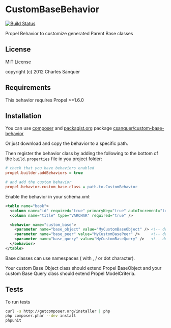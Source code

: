 CustomBaseBehavior
==================

[![Build Status](https://secure.travis-ci.org/csanquer/CustomBaseBehavior.png?branch=master)](http://travis-ci.org/csanquer/CustomBaseBehavior)

Propel Behavior to customize generated Parent Base classes

License
-------

MIT License

copyright (c) 2012 Charles Sanquer

Requirements
------------

This behavior requires Propel >=1.6.0

Installation
------------

You can use [composer](http://getcomposer.org/)  and [packagist.org](http://packagist.org/) package [csanquer/custom-base-behavior](http://packagist.org/packages/csanquer/custom-base-behavior)

Or just download and copy the behavior to a specific path. 

Then register the behavior class by adding the following to the bottom of the `build.properties` file in you project folder:

```ini
# check that you have behaviors enabled
propel.builder.addBehaviors = true

# and add the custom behavior
propel.behavior.custom_base.class = path.to.CustomBehavior
```

Enable the behavior in your schema.xml:

```xml
<table name="book">
  <column name="id" required="true" primaryKey="true" autoIncrement="true" type="INTEGER" />
  <column name="title" type="VARCHAR" required="true" />

  <behavior name="custom_base">
    <parameter name="base_object" value="MyCustomBaseObject" /> <!-- default = "BaseObject" -->
    <parameter name="base_peer" value="MyCustomBasePeer" />     <!-- default = "" -->
    <parameter name="base_query" value="MyCustomBaseQuery" />   <!-- default = "ModelCriteria" -->
  </behavior>
</table>
```

Base classes can use namespaces ( with \, / or dot character).

Your custom Base Object class should extend Propel BaseObject and your custom Base Query class should extend Propel ModelCriteria.

Tests
-----

To run tests

```bash
curl -s http://getcomposer.org/installer | php
php composer.phar --dev install
phpunit
```
